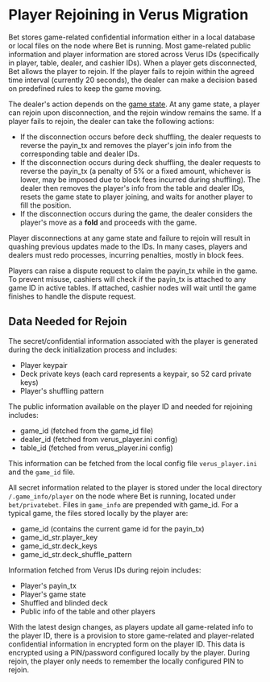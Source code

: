 # Player Rejoining in Verus Migration

Bet stores game-related confidential information either in a local database or local files on the node where Bet is running. Most game-related public information and player information are stored across Verus IDs (specifically in player, table, dealer, and cashier IDs). When a player gets disconnected, Bet allows the player to rejoin. If the player fails to rejoin within the agreed time interval (currently 20 seconds), the dealer can make a decision based on predefined rules to keep the game moving.

The dealer's action depends on the [game state](./game_state.md). At any game state, a player can rejoin upon disconnection, and the rejoin window remains the same. If a player fails to rejoin, the dealer can take the following actions:
- If the disconnection occurs before deck shuffling, the dealer requests to reverse the payin_tx and removes the player's join info from the corresponding table and dealer IDs.
- If the disconnection occurs during deck shuffling, the dealer requests to reverse the payin_tx (a penalty of 5% or a fixed amount, whichever is lower, may be imposed due to block fees incurred during shuffling). The dealer then removes the player's info from the table and dealer IDs, resets the game state to player joining, and waits for another player to fill the position.
- If the disconnection occurs during the game, the dealer considers the player's move as a **fold** and proceeds with the game.

Player disconnections at any game state and failure to rejoin will result in quashing previous updates made to the IDs. In many cases, players and dealers must redo processes, incurring penalties, mostly in block fees.

Players can raise a dispute request to claim the payin_tx while in the game. To prevent misuse, cashiers will check if the payin_tx is attached to any game ID in active tables. If attached, cashier nodes will wait until the game finishes to handle the dispute request.

## Data Needed for Rejoin

The secret/confidential information associated with the player is generated during the deck initialization process and includes:
- Player keypair
- Deck private keys (each card represents a keypair, so 52 card private keys)
- Player's shuffling pattern

The public information available on the player ID and needed for rejoining includes:
- game_id (fetched from the game_id file)
- dealer_id (fetched from verus_player.ini config)
- table_id (fetched from verus_player.ini config)

This information can be fetched from the local config file `verus_player.ini` and the `game_id` file.

All secret information related to the player is stored under the local directory `/.game_info/player` on the node where Bet is running, located under `bet/privatebet`. Files in `game_info` are prepended with game_id. For a typical game, the files stored locally by the player are:
- game_id (contains the current game id for the payin_tx)
- game_id_str.player_key
- game_id_str.deck_keys
- game_id_str.deck_shuffle_pattern

Information fetched from Verus IDs during rejoin includes:
- Player's payin_tx
- Player's game state
- Shuffled and blinded deck
- Public info of the table and other players

With the latest design changes, as players update all game-related info to the player ID, there is a provision to store game-related and player-related confidential information in encrypted form on the player ID. This data is encrypted using a PIN/password configured locally by the player. During rejoin, the player only needs to remember the locally configured PIN to rejoin.
